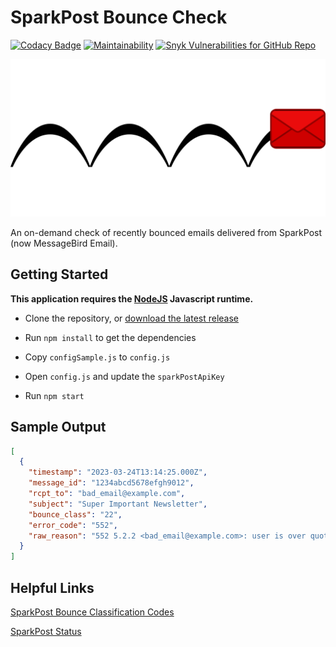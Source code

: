 # SparkPost Bounce Check

[![Codacy Badge](https://app.codacy.com/project/badge/Grade/893612fccd524ca5905be50e743bec83)](https://app.codacy.com/gh/cityssm/sparkpost-bounce-check/dashboard?utm_source=gh&utm_medium=referral&utm_content=&utm_campaign=Badge_grade)
[![Maintainability](https://api.codeclimate.com/v1/badges/66b749128317c5c016f0/maintainability)](https://codeclimate.com/github/cityssm/sparkpost-bounce-check/maintainability)
[![Snyk Vulnerabilities for GitHub Repo](https://img.shields.io/snyk/vulnerabilities/github/cityssm/sparkpost-bounce-check)](https://app.snyk.io/org/cityssm/project/589e02bc-4c75-431c-ba34-58ee621c942e)

![Bouncing Envelope](social.png)

An on-demand check of recently bounced emails delivered from SparkPost (now MessageBird Email).

## Getting Started

**This application requires the [NodeJS](https://nodejs.org/en) Javascript runtime.**

- Clone the repository,
  or [download the latest release](https://github.com/cityssm/sparkpost-bounce-check/releases)

- Run `npm install` to get the dependencies

- Copy `configSample.js` to `config.js`

- Open `config.js` and update the `sparkPostApiKey`

- Run `npm start`

## Sample Output

```json
[
  {
    "timestamp": "2023-03-24T13:14:25.000Z",
    "message_id": "1234abcd5678efgh9012",
    "rcpt_to": "bad_email@example.com",
    "subject": "Super Important Newsletter",
    "bounce_class": "22",
    "error_code": "552",
    "raw_reason": "552 5.2.2 <bad_email@example.com>: user is over quota"
  }
]
```

## Helpful Links

[SparkPost Bounce Classification Codes](https://support.sparkpost.com/docs/deliverability/bounce-classification-codes)

[SparkPost Status](https://status.sparkpost.com/)